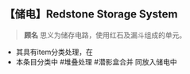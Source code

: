 ## 【储电】Redstone Storage System
> **顾名**
> 思义为储存电路，使用红石及漏斗组成的单元。
- 其具有item分类处理，在
- 本条目分类中 #堆叠处理 #潜影盒合并 同放入储电中
